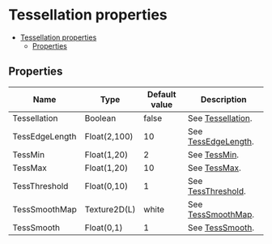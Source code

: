 # Tessellation properties

- [Tessellation properties](#tessellation-properties)
  - [Properties](#properties)

## Properties
| Name           | Type         | Default value | Description                                                                           |
| -------------- | ------------ | ------------- | ------------------------------------------------------------------------------------- |
| Tessellation   | Boolean      | false         | See [Tessellation](../common/tessellation_property_descriptions.md#tessellation).     |
| TessEdgeLength | Float(2,100) | 10            | See [TessEdgeLength](../common/tessellation_property_descriptions.md#tessedgelength). |
| TessMin        | Float(1,20)  | 2             | See [TessMin](../common/tessellation_property_descriptions.md#tessmin).               |
| TessMax        | Float(1,20)  | 10            | See [TessMax](../common/tessellation_property_descriptions.md#tessmax).               |
| TessThreshold  | Float(0,10)  | 1             | See [TessThreshold](../common/tessellation_property_descriptions.md#tessthreshold).   |
| TessSmoothMap  | Texture2D(L) | white         | See [TessSmoothMap](../common/tessellation_property_descriptions.md#tesssmoothmap).   |
| TessSmooth     | Float(0,1)   | 1             | See [TessSmooth](../common/tessellation_property_descriptions.md#tesssmooth).         |